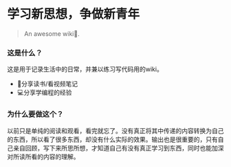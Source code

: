 # 学习新思想，争做新青年

> An awesome wiki📃.

### 这是什么？

这是用于记录生活中的日常，并兼以练习写代码用的wiki。

- 📝分享读书/看视频笔记
- 💻分享学编程的经验

### 为什么要做这个？

以前只是单纯的阅读和观看，看完就忘了。没有真正将其中传递的内容转换为自己的东西，所以看了很多东西，却没有什么实际的效果。输出也是很重要的，只有自己亲自回顾，写下来所思所想，才知道自己有没有真正学习到东西，同时也能加深对所读所看的内容的理解。


